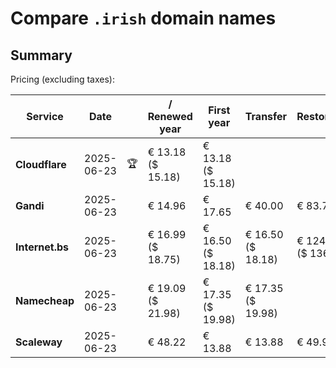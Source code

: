 # Compare `.irish` domain names

## Summary

Pricing (excluding taxes):

| Service | Date |  | / Renewed year | First year | Transfer | Restoration |
|--|--|--|--|--|--|--|
| **Cloudflare** | 2025-06-23 | 🏆 | € 13.18<br>($ 15.18) | € 13.18<br>($ 15.18) |  |  |
| **Gandi** | 2025-06-23 |  | € 14.96 | € 17.65 | € 40.00 | € 83.77 |
| **Internet.bs** | 2025-06-23 |  | € 16.99<br>($ 18.75) | € 16.50<br>($ 18.18) | € 16.50<br>($ 18.18) | € 124.29<br>($ 136.95) |
| **Namecheap** | 2025-06-23 |  | € 19.09<br>($ 21.98) | € 17.35<br>($ 19.98) | € 17.35<br>($ 19.98) |  |
| **Scaleway** | 2025-06-23 |  | € 48.22 | € 13.88 | € 13.88 | € 49.99 |
